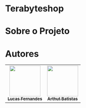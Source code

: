 #  Terabyteshop

# Sobre o Projeto

 

# Autores

<!-- ALL-CONTRIBUTORS-LIST:START - Do not remove or modify this section -->
<!-- prettier-ignore-start -->
<!-- markdownlint-disable -->
<table>
  <tr>
    <td align="center"><a href="https://github.com/LucasFernandesF"><img src="https://avatars.githubusercontent.com/u/103151835?v=4" width="100px;" alt=""/><br /><sub><b>Lucas Fernandes</b></sub></a><br />
    <td align="center"><a href="https://github.com/artbatistat"><img src="https://avatars.githubusercontent.com/u/52763653?v=4" width="100px;" alt=""/><br /><sub><b>Arthut Batistas</b></sub></a><br />
  <tr>
<table
<!-- markdownlint-restore -->
<!-- prettier-ignore-end -->
    
<!-- ALL-CONTRIBUTORS-LIST:END -->

